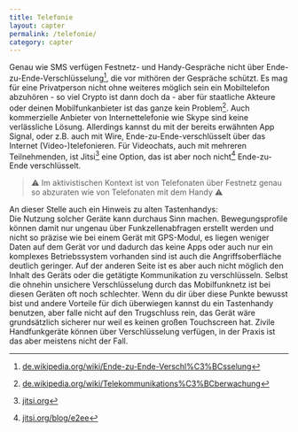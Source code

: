 ```yaml
---
title: Telefonie
layout: capter
permalink: /telefonie/
category: capter
---
```

Genau wie SMS verfügen Festnetz- und Handy-Gespräche nicht über Ende-zu-Ende-Verschlüsselung[^E1E], die vor mithören der Gespräche schützt. Es mag für eine Privatperson nicht ohne weiteres möglich sein ein Mobiltelefon abzuhören - so viel Crypto ist dann doch da - aber für staatliche Akteure oder deinen Mobilfunkanbieter ist das ganze kein Problem[^TKÜ]. Auch kommerzielle Anbieter von Internettelefonie wie Skype sind keine verlässliche Lösung. Allerdings kannst du mit der bereits erwähnten App Signal, oder z.B. auch mit Wire, Ende-zu-Ende-verschlüsselt über das Internet (Video-)telefonieren. Für Videochats, auch mit mehreren Teilnehmenden, ist Jitsi[^Jitsi] eine Option, das ist aber noch nicht[^jitsi2] Ende-zu-Ende verschlüsselt. 

> ⚠ Im aktivistischen Kontext ist von Telefonaten über Festnetz genau so abzuraten wie von Telefonaten mit dem Handy ⚠

An dieser Stelle auch ein Hinweis zu alten Tastenhandys:<br>
Die Nutzung solcher Geräte kann durchaus Sinn machen.
Bewegungsprofile können damit nur ungenau über Funkzellenabfragen erstellt werden und nicht so präzise wie bei einem Gerät mit GPS-Modul, es liegen weniger Daten auf dem Gerät vor und dadurch das keine Apps oder auch nur ein komplexes Betriebssystem vorhanden sind ist auch die Angriffsoberfläche deutlich geringer. Auf der anderen Seite ist es aber auch nicht möglich den Inhalt des Geräts oder die getätigte Kommunikation zu verschlüsseln. Selbst die ohnehin unsichere Verschlüsselung durch das Mobilfunknetz ist bei diesen Geräten oft noch schlechter. Wenn du dir über diese Punkte bewusst bist und andere Vorteile für dich überwiegen kannst du ein Tastenhandy benutzen, aber falle nicht auf den Trugschluss rein, das Gerät wäre grundsätzlich sicherer nur weil es keinen großen Touchscreen hat. 
Zivile Handfunkgeräte können über Verschlüsselung verfügen, in der Praxis ist das aber meistens nicht der Fall.

[^Jitsi]: [jitsi.org](https://jitsi.org)
[^jitsi2]: [jitsi.org/blog/e2ee](https://jitsi.org/blog/e2ee/)
[^TKÜ]: [de.wikipedia.org/wiki/Telekommunikations%C3%BCberwachung](https://de.wikipedia.org/wiki/Telekommunikations%C3%BCberwachung)
[^E1E]: [de.wikipedia.org/wiki/Ende-zu-Ende-Verschl%C3%BCsselung](https://de.wikipedia.org/wiki/Ende-zu-Ende-Verschl%C3%BCsselung)
